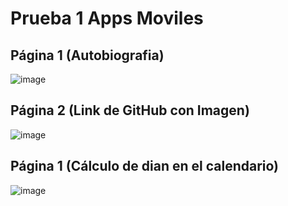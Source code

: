 # Prueba 1 Apps Moviles

## Página 1 (Autobiografia)
![image](https://github.com/user-attachments/assets/9e753567-c569-4116-9c41-64c5d53f166f)

## Página 2 (Link de GitHub con Imagen)
![image](https://github.com/user-attachments/assets/881ba7fa-4ec8-49ef-8435-ff5ae99bce01)

## Página 1 (Cálculo de dian en el calendario)
![image](https://github.com/user-attachments/assets/76002a9e-c512-4a98-bfd4-12b1984eea96)
